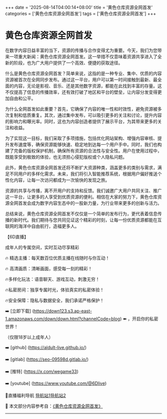 +++
date = '2025-08-14T04:00:14+08:00'
title = '黄色仓库资源全网首发'
categories = ['黄色仓库资源全网首发']
tags = ['黄色仓库资源全网首发']
+++

# 黄色仓库资源全网首发

在数字内容日益丰富的当下，资源的传播与合作变得尤为重要。今天，我们为您带来一项重大新闻：黄色仓库资源全网首发。这一举措不仅意味着资源共享进入了全新的阶段，也为广大用户提供了一个高效、便捷的获取途径。

什么是黄色仓库资源全网首发？简单来说，这指的是一种专业、集中、优质的内容资源被首次在全网同步发布。通过这一平台，用户可以第一时间接触到最新、最全面的内容，无论是影视、音乐、还是其他数字资源，都能在此找到丰富的存量。这不仅提高了信息的传播效率，还有效打破了地区和平台的壁垒，让内容分发变得更加自由和公平。

为什么全网首发如此重要？首先，它确保了内容的唯一性和时效性，避免资源被多次复制和低质重复。其次，通过集中发布，可以吸引更多的关注和讨论，提升内容的影响力和曝光率。同时，这也为内容创造者提供了展示平台，为其带来更多的关注和收益。

为了实现这一目标，我们采取了多项措施，包括优化网站架构、增强内容审核、提升发布速度等，确保资源能够快速、稳定地到达每一个用户手中。同时，我们也构建了完备的版权保护机制，确保所有资源的合法性与安全性。用户在使用过程中，既能享受到极致的体验，也无须担心侵犯版权或个人隐私问题。

此外，黄色仓库资源全网首发还将不断扩大资源种类，涵盖更多的类别与需求，满足不同用户的多样化需求。未来，我们将引入智能推荐系统，根据用户偏好推送个性化内容，让每一次访问都成为一次愉快的发现之旅。

资源的共享与传播，离不开用户的支持和反馈。我们诚邀广大用户共同关注、推广这一平台，让更多的人享受到优质资源的便利。相信在大家的努力下，黄色仓库资源全网首发会成为数字内容生态中的一股新力量，为行业带来更多的创新与活力。

总结来说，黄色仓库资源全网首发不仅仅是一个简单的发布行为，更代表着信息传播的新时代。我们期待与您共同见证这个精彩的时刻，让每一份优质资源都能在互联网的海洋中自由航行，造福更多人。

【6D直播】

成年人的专属空间，实时互动尽享精彩

🔥 精选主播：每天数百位优质主播在线随时与你互动！

🔥 高清画质：清晰画面，感受每一刻的精彩！

🔥多样化玩法：语音聊天、游戏互动，刺激无穷！

🔥私密房间：独享专属时光，体验真实的私密体验！

🔥安全保障：隐私与数据安全，我们承诺严格保护！

➡️ [立即下载] (https://down123.s3.ap-east-1.amazonaws.com/down/down.html?channelCode=blog) ⬅️ ，开启你的私密世界！

 （仅限18岁以上成年人）

➡️ [github] (https://aldult-live.github.io/)

➡️ [gitlab] (https://seo-09598d.gitlab.io/)

➡️ [推特] (https://x.com/wegame33)

➡️ [youtube] (https://www.youtube.com/@6Dlive)

🔞直播福利导航   [导航站1](https://webstack-86085a.gitlab.io/)[导航站2](https://onlygit123-2.github.io/)


📘 本文部分内容参考自：[《黄色仓库资源全网首发》](https://webstack-hugo-13.pages.dev/)

---
